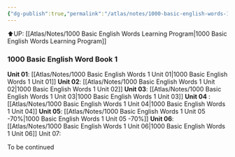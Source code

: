 ```yaml
---
{"dg-publish":true,"permalink":"/atlas/notes/1000-basic-english-words-1/","tags":["BEW","Tuition/English"]}
---
```


⬆️UP: [[Atlas/Notes/1000 Basic English Words Learning Program\|1000 Basic English Words Learning Program]]

### 1000 Basic English Word Book 1
**Unit 01**: [[Atlas/Notes/1000 Basic English Words 1 Unit 01\|1000 Basic English Words 1 Unit 01]]
**Unit 02**: [[Atlas/Notes/1000 Basic English Words 1 Unit 02\|1000 Basic English Words 1 Unit 02]]
**Unit 03**: [[Atlas/Notes/1000 Basic English Words 1 Unit 03\|1000 Basic English Words 1 Unit 03]]
**Unit 04** :[[Atlas/Notes/1000 Basic English Words 1 Unit 04\|1000 Basic English Words 1 Unit 04]]
**Unit 05**: [[Atlas/Notes/1000 Basic English Words 1 Unit 05 -70%\|1000 Basic English Words 1 Unit 05 -70%]]
**Unit 06**: [[Atlas/Notes/1000 Basic English Words 1 Unit 06\|1000 Basic English Words 1 Unit 06]]
Unit 07: 

To be continued
